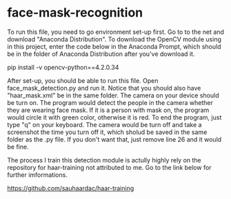 # face-mask-recognition

To run this file, you need to go environment set-up first. Go to to the net and download "Anaconda Distribution".
To download the OpenCV module using in this project, enter the code below in the Anaconda Prompt, which should be in the folder of Anaconda Distribution after you've download it.

   pip install -v opencv-python==4.2.0.34

After set-up, you should be able to run this file. Open face_mask_detection.py and run it. Notice that you should also have "haar_mask.xml" be in the same folder.
The camera on your device should be turn on. The program would detect the people in the camera whether they are wearing face mask.
If it is a person with mask on, the program would circle it with green color, otherwise it is red.
To end the program, just type "q" on your keyboard. The camera would be turn off and take a screenshot the time you turn off it, which sholud be saved in the same folder as the .py file.
If you don't want that, just remove line 26 and it would be fine.

The process I train this detection module is actully highly rely on the repository for haar-training not attributed to me.
Go to the link below for further imformations.
  
  https://github.com/sauhaardac/haar-training

